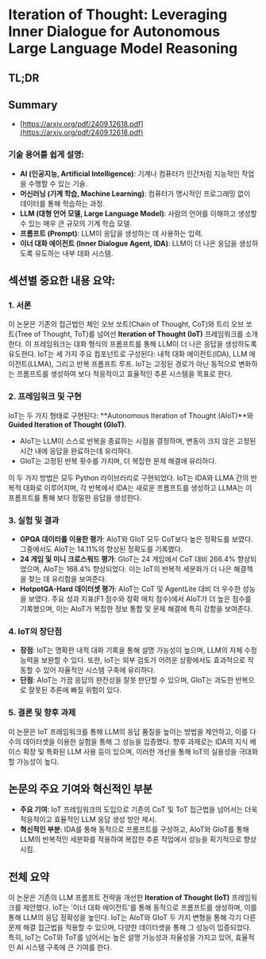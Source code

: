 # Iteration of Thought: Leveraging Inner Dialogue for Autonomous Large Language Model Reasoning
## TL;DR
## Summary
- [https://arxiv.org/pdf/2409.12618.pdf](https://arxiv.org/pdf/2409.12618.pdf)

### 기술 용어를 쉽게 설명:
- **AI (인공지능, Artificial Intelligence)**: 기계나 컴퓨터가 인간처럼 지능적인 작업을 수행할 수 있는 기술.
- **머신러닝 (기계 학습, Machine Learning)**: 컴퓨터가 명시적인 프로그래밍 없이 데이터를 통해 학습하는 과정.
- **LLM (대형 언어 모델, Large Language Model)**: 사람의 언어를 이해하고 생성할 수 있는 매우 큰 규모의 기계 학습 모델.
- **프롬프트 (Prompt)**: LLM이 응답을 생성하는 데 사용하는 입력.
- **이너 대화 에이전트 (Inner Dialogue Agent, IDA)**: LLM이 더 나은 응답을 생성하도록 유도하는 내부 대화 시스템.

## 섹션별 중요한 내용 요약:

### 1. 서론 
이 논문은 기존의 접근법인 체인 오브 쏘트(Chain of Thought, CoT)와 트리 오브 쏘트(Tree of Thought, ToT)를 넘어선 **Iteration of Thought (IoT)** 프레임워크를 소개한다. 이 프레임워크는 대화 형식의 프롬프트를 통해 LLM이 더 나은 응답을 생성하도록 유도한다. IoT는 세 가지 주요 컴포넌트로 구성된다: 내적 대화 에이전트(IDA), LLM 에이전트(LLMA), 그리고 반복 프롬프트 루프. IoT는 고정된 경로가 아닌 동적으로 변화하는 프롬프트를 생성하여 보다 적응적이고 효율적인 추론 시스템을 목표로 한다.

### 2. 프레임워크 및 구현 
IoT는 두 가지 형태로 구현된다: **Autonomous Iteration of Thought (AIoT)**와 **Guided Iteration of Thought (GIoT)**. 
- AIoT는 LLM이 스스로 반복을 종료하는 시점을 결정하며, 변동이 크지 않은 고정된 시간 내에 응답을 완료하는데 유리하다.
- GIoT는 고정된 반복 횟수를 가지며, 더 복잡한 문제 해결에 유리하다.

이 두 가지 방법은 모두 Python 라이브러리로 구현되었다. IoT는 IDA와 LLMA 간의 반복적 대화로 이루어지며, 각 반복에서 IDA는 새로운 프롬프트를 생성하고 LLMA는 이 프롬프트를 통해 보다 정밀한 응답을 생성한다.

### 3. 실험 및 결과
- **GPQA 데이터를 이용한 평가**: AIoT와 GIoT 모두 CoT보다 높은 정확도를 보였다. 그중에서도 AIoT는 14.11%의 향상된 정확도를 기록했다.
- **24 게임 및 미니 크로스워드 평가**: GIoT는 24 게임에서 CoT 대비 266.4% 향상되었으며, AIoT는 168.4% 향상되었다. 이는 IoT의 반복적 세분화가 더 나은 해결책을 찾는 데 유리함을 보여준다.
- **HotpotQA-Hard 데이터셋 평가**: AIoT는 CoT 및 AgentLite 대비 더 우수한 성능을 보였다. 주요 성과 지표(F1 점수와 정확 매치 점수)에서 AIoT가 더 높은 점수를 기록했으며, 이는 AIoT가 복잡한 정보 통합 및 문제 해결에 특히 강함을 보여준다.

### 4. IoT의 장단점 
- **장점**: IoT는 명확한 내적 대화 기록을 통해 설명 가능성이 높으며, LLM의 자체 수정 능력을 보완할 수 있다. 또한, IoT는 외부 검토가 어려운 상황에서도 효과적으로 작동할 수 있어 자율적인 시스템 구축에 유리하다.
- **단점**: AIoT는 가끔 응답의 완전성을 잘못 판단할 수 있으며, GIoT는 과도한 반복으로 잘못된 추론에 빠질 위험이 있다.

### 5. 결론 및 향후 과제
이 논문은 IoT 프레임워크를 통해 LLM의 응답 품질을 높이는 방법을 제안하고, 이를 다수의 데이터셋을 이용한 실험을 통해 그 성능을 입증했다. 향후 과제로는 IDA의 지식 베이스 확장 및 특화된 LLM 사용 등이 있으며, 이러한 개선을 통해 IoT의 실용성을 극대화할 가능성이 높다.

## 논문의 주요 기여와 혁신적인 부분 
- **주요 기여**: IoT 프레임워크의 도입으로 기존의 CoT 및 ToT 접근법을 넘어서는 더욱 적응적이고 효율적인 LLM 응답 생성 방안 제시.
- **혁신적인 부분**: IDA를 통해 동적으로 프롬프트를 구성하고, AIoT와 GIoT를 통해 LLM의 반복적인 세분화를 적용하여 복잡한 추론 작업에서 성능을 획기적으로 향상시킴.

## 전체 요약 
이 논문은 기존의 LLM 프롬프트 전략을 개선한 **Iteration of Thought (IoT)** 프레임워크를 제안했다. IoT는 '이너 대화 에이전트'를 통해 동적으로 프롬프트를 생성하며, 이를 통해 LLM의 응답 정확성을 높인다. IoT는 AIoT와 GIoT 두 가지 변형을 통해 각기 다른 문제 해결 접근법을 적용할 수 있으며, 다양한 데이터셋을 통해 그 성능이 입증되었다. 특히, IoT는 CoT와 ToT를 넘어서는 높은 설명 가능성과 자율성을 가지고 있어, 효율적인 AI 시스템 구축에 큰 기여를 한다.

   